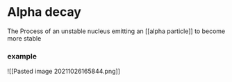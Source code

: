 # Alpha decay

The Process of an unstable nucleus emitting an [[alpha particle]]  to become more stable

### example 
![[Pasted image 20211026165844.png]]